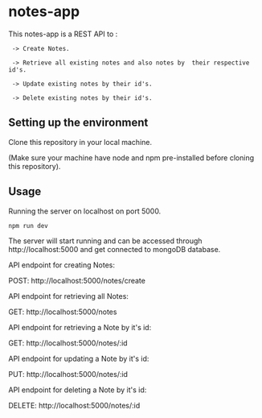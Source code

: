# notes-app

This notes-app is a REST API to :

     -> Create Notes.

     -> Retrieve all existing notes and also notes by  their respective id's.

     -> Update existing notes by their id's.

     -> Delete existing notes by their id's.

## Setting up the environment

Clone this repository in your local machine.

(Make sure your machine have node and npm pre-installed before cloning this repository).

## Usage

Running the server on localhost on port 5000.

```bash
npm run dev
```

The server will start running and can be accessed through http://localhost:5000 and get connected to mongoDB database.

API endpoint for creating Notes:

   POST: http://localhost:5000/notes/create

API endpoint for retrieving all Notes:

   GET: http://localhost:5000/notes

API endpoint for retrieving a Note by it's id:

   GET: http://localhost:5000/notes/:id

API endpoint for updating a Note by it's id:

   PUT: http://localhost:5000/notes/:id

API endpoint for deleting a Note by it's id:

   DELETE: http://localhost:5000/notes/:id